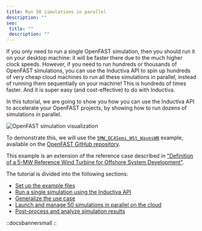 ```yaml
---
title: Run 50 simulations in parallel
description: ""
seo:
 title: ""
 description: ""
---
```


If you only need to run a single OpenFAST simulation, then you should run it on your desktop machine: it will be faster there due to the much higher 
clock speeds. However, if you need to run hundreds or thousands of OpenFAST simulations, you can use the Inductiva API to spin up hundreds of very cheap cloud machines 
to run all these simulations in parallel, instead of running them sequentially on your machine! This is hundreds of times faster. And it is super easy 
(and cost-effective) to do with Inductiva.

In this tutorial, we are going to show you how you can
use the Inductiva API to accelerate your OpenFAST projects, by showing how to
run dozens of simulations in parallel.

![OpenFAST simulation visualization](openfast/openfast_animation_30_fps.gif)

To demonstrate this, we will use the [`5MW_OC4Semi_WSt_WavesWN`](https://github.com/OpenFAST/r-test/tree/v4.0.2/glue-codes/openfast/5MW_OC4Semi_WSt_WavesWN) example, available on the [OpenFAST GitHub repository](https://github.com/openfast).

This example is an extension of the reference case described in ["Definition of a 5-MW Reference Wind Turbine for Offshore
System Development"](https://www.nrel.gov/docs/fy09osti/38060.pdf).

The tutorial is divided into the following sections:
- [Set up the example files](/guides/openfast/tutorials/run-50-simulations-in-parallel/section0)
- [Run a single simulation using the Inductiva API](/guides/openfast/tutorials/run-50-simulations-in-parallel/section1)
- [Generalize the use case](/guides/openfast/tutorials/run-50-simulations-in-parallel/section2)
- [Launch and manage 50 simulations in parallel on the cloud](/guides/openfast/tutorials/run-50-simulations-in-parallel/section3)
- [Post-process and analyze simulation results](/guides/openfast/tutorials/run-50-simulations-in-parallel/section4)

::docsbannersmall
::
